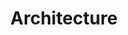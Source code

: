 ---
title: Architecture
description: Cette partie du programme explore comment les algorithmes deviennent exécutables grâce à l’architecture matérielle et logicielle des machines, en abordant les circuits électroniques, les réseaux, les systèmes d’exploitation, ainsi que le rôle des capteurs et actionneurs dans les interactions homme-machine et les dispositifs automatisés.
icon: i-lucide-cpu
landing: true
navigation: false
---